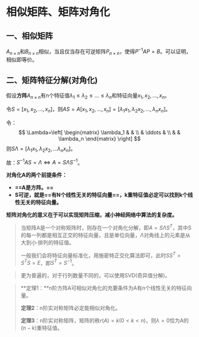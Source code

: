 # 相似矩阵、矩阵对角化

## 一、相似矩阵

$A_{n\times n}$和$B_{n \times n}$相似，当且仅当存在可逆矩阵$P_{n \times n}$，使得$P^{-1}AP=B$。可以证明，相似即等价。



## 二、矩阵特征分解(对角化)

假设**方阵**$A_{n\times n}$有n个特征值$\lambda_1\le\lambda_2\le...\le\lambda_n$和特征向量$x_1,x_2,...,x_n$。

令$S=[x_1,x_2,...,x_n]$，则$AS=A[x_1,x_2,...,x_n]=[\lambda_1x_1,\lambda_2x_2,...,\lambda_nx_n]$。

令：
$$
\Lambda=\left[
\begin{matrix}
\lambda_1 & & \\
& \ddots & \\
& & \lambda_n
\end{matrix}
\right]
$$
则$S\Lambda=[\lambda_1x_1,\lambda_2x_2,...\lambda_nx_n]$。

故：$S^{-1}AS=\Lambda \Leftrightarrow A=S\Lambda S^{-1}$。

**对角化A的两个前提条件：**

+ **==A是方阵。==**
+ **S可逆，就是==有N个线性无关的特征向量==，k重特征值必定可以找到k个线性无关的特征向量。**

**矩阵对角化的意义在于可以实现矩阵压缩，减小神经网络中算法的复杂度。**

> 当矩阵A是一个对称矩阵时，则存在一个对角化分解，即$A=S\Lambda S^T$，其中S的每一列都是相互正交的特征向量，且是单位向量，$\Lambda$对角线上的元素是从大到小·排列的特征值。
>
> 一般我们会将特征向量标准化，用施密特正交化算法即可，此时$SS^T=S^TS=E$，即$S^T=S^{-1}$。

> 更为普遍的，对于行列数量不同的，可以使用SVD(奇异值分解)。

>**定理1：**n阶方阵A可相似对角化的充要条件为A有n个线性无关的特征向量。
>
>**定理2**：n阶实对称矩阵必定能相似对角化。
>
>**定理3**：n阶实对称矩阵，矩阵的秩$r(A)=k(0< k <n)$，则$\lambda=0$恰为A的$(n-k)$重特征值。